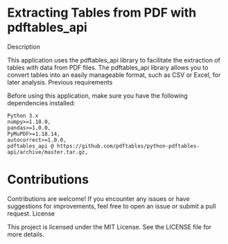 # Extracting Tables from PDF with pdftables_api
Description

This application uses the pdftables_api library to facilitate the extraction of tables with data from PDF files. The pdftables_api library allows you to convert tables into an easily manageable format, such as CSV or Excel, for later analysis.
Previous requirements

Before using this application, make sure you have the following dependencies installed:

    Python 3.x
    numpy>=1.18.0,
    pandas>=1.0.0,
    PyMuPDF>=1.18.14,
    autocorrect>=1.0.0,
    pdftables_api @ https://github.com/pdftables/python-pdftables-api/archive/master.tar.gz,


# Contributions

Contributions are welcome! If you encounter any issues or have suggestions for improvements, feel free to open an issue or submit a pull request.
License

This project is licensed under the MIT License. See the LICENSE file for more details.

 
